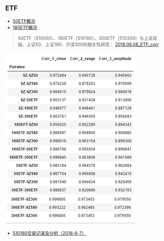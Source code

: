## ETF
* [50ETF概况](https://github.com/bitbyte27/PythonQuant/blob/master/ETF/50ETF/50ETF.md)
* [180ETF概况](https://github.com/bitbyte27/PythonQuant/blob/master/ETF/180ETF/180ETF.md)

> 50ETF（510050）、180ETF（510180）、300ETF（510300）与上证综指、上证50、上证180、沪深300的相关性研究：
> [2018.06.08_ETF_corr](http://nbviewer.jupyter.org/github/bitbyte27/PythonQuant/blob/master/ETF/2018.06.08_ETF_corr.ipynb)

![corr](corr.png)

* [510180交易记录及分析（2018-6-7）](https://github.com/bitbyte27/PythonQuant/blob/master/ETF/510180_Transaction_Record_2018-6-7.md)
